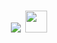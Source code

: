 
<h1 align="center"><b><a><img src="https://readme-typing-svg.herokuapp.com?font=Time+New+Roman&color=cyan&size=25&center=true&vCenter=true&width=600&height=100&lines=Assalamu+O+Alaikum+Warahmatullah..&hearts;++;Self-taught+Front-End+Developer,;Computer+Science+Student,;CTF+Newbie,;Active+Learner/Researcher,;Love+to+learn+new+stuffs..<3"></a> </b><img src="https://media.giphy.com/media/hvRJCLFzcasrR4ia7z/giphy.gif" width="35"></h1>

